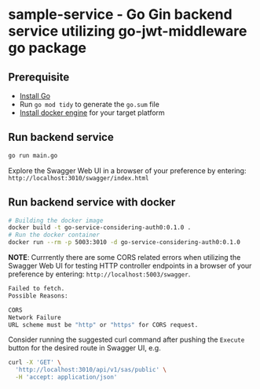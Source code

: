 # sample-service - Go Gin backend service utilizing go-jwt-middleware go package

## Prerequisite

- [Install Go](https://go.dev/doc/install)
- Run `go mod tidy` to generate the `go.sum` file
- [Install docker engine](https://docs.docker.com/engine/install/) for your target platform

## Run backend service 

```sh
go run main.go
```

Explore the Swagger Web UI in a browser of your preference by entering: `http://localhost:3010/swagger/index.html`

## Run backend service with docker

```sh
# Building the docker image
docker build -t go-service-considering-auth0:0.1.0 .
# Run the docker container
docker run --rm -p 5003:3010 -d go-service-considering-auth0:0.1.0 
```

**NOTE**: Currrently there are some CORS related errors when utilizing the Swagger Web UI for testing HTTP controller endpoints in a browser of your preference by entering: `http://localhost:5003/swagger`. 

```sh
Failed to fetch.
Possible Reasons:

CORS
Network Failure
URL scheme must be "http" or "https" for CORS request.
```

Consider running the suggested curl command after pushing the `Execute` button for the desired route in Swagger UI, e.g. 
```sh 
curl -X 'GET' \
  'http://localhost:3010/api/v1/sas/public' \
  -H 'accept: application/json'
```

